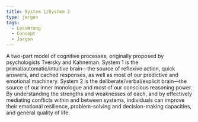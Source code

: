 ```yaml
---
title: System 1/System 2
type: jargon
tags:
  - LessWrong
  - Concept
  - Jargon
---
```




A two-part model of cognitive processes, originally proposed by psychologists Tversky and Kahneman. System 1 is the primal/automatic/intuitive brain—the source of reflexive action, quick answers, and cached responses, as well as most of our predictive and emotional machinery. System 2 is the deliberate/verbal/explicit brain—the source of our inner monologue and most of our conscious reasoning power. By understanding the strengths and weaknesses of each, and by effectively mediating conflicts within and between systems, individuals can improve their emotional resilience, problem-solving and decision-making capacities, and general quality of life.  
 